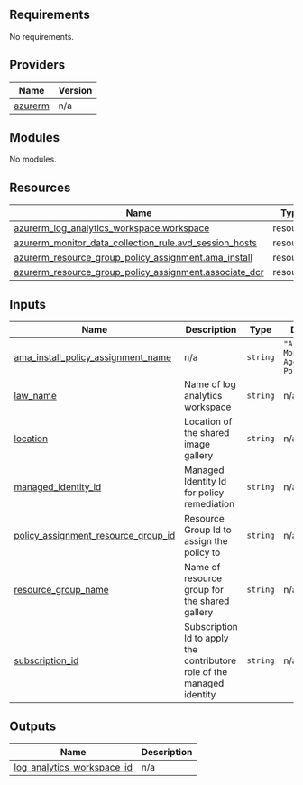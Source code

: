 <!-- BEGIN_TF_DOCS -->
## Requirements

No requirements.

## Providers

| Name | Version |
|------|---------|
| <a name="provider_azurerm"></a> [azurerm](#provider\_azurerm) | n/a |

## Modules

No modules.

## Resources

| Name | Type |
|------|------|
| [azurerm_log_analytics_workspace.workspace](https://registry.terraform.io/providers/hashicorp/azurerm/latest/docs/resources/log_analytics_workspace) | resource |
| [azurerm_monitor_data_collection_rule.avd_session_hosts](https://registry.terraform.io/providers/hashicorp/azurerm/latest/docs/resources/monitor_data_collection_rule) | resource |
| [azurerm_resource_group_policy_assignment.ama_install](https://registry.terraform.io/providers/hashicorp/azurerm/latest/docs/resources/resource_group_policy_assignment) | resource |
| [azurerm_resource_group_policy_assignment.associate_dcr](https://registry.terraform.io/providers/hashicorp/azurerm/latest/docs/resources/resource_group_policy_assignment) | resource |

## Inputs

| Name | Description | Type | Default | Required |
|------|-------------|------|---------|:--------:|
| <a name="input_ama_install_policy_assignment_name"></a> [ama\_install\_policy\_assignment\_name](#input\_ama\_install\_policy\_assignment\_name) | n/a | `string` | `"Azure Monitoring Agent Policy"` | no |
| <a name="input_law_name"></a> [law\_name](#input\_law\_name) | Name of log analytics workspace | `string` | n/a | yes |
| <a name="input_location"></a> [location](#input\_location) | Location of the shared image gallery | `string` | n/a | yes |
| <a name="input_managed_identity_id"></a> [managed\_identity\_id](#input\_managed\_identity\_id) | Managed Identity Id for policy remediation | `string` | n/a | yes |
| <a name="input_policy_assignment_resource_group_id"></a> [policy\_assignment\_resource\_group\_id](#input\_policy\_assignment\_resource\_group\_id) | Resource Group Id to assign the policy to | `string` | n/a | yes |
| <a name="input_resource_group_name"></a> [resource\_group\_name](#input\_resource\_group\_name) | Name of resource group for the shared gallery | `string` | n/a | yes |
| <a name="input_subscription_id"></a> [subscription\_id](#input\_subscription\_id) | Subscription Id to apply the contributore role of the managed identity | `string` | n/a | yes |

## Outputs

| Name | Description |
|------|-------------|
| <a name="output_log_analytics_workspace_id"></a> [log\_analytics\_workspace\_id](#output\_log\_analytics\_workspace\_id) | n/a |
<!-- END_TF_DOCS -->